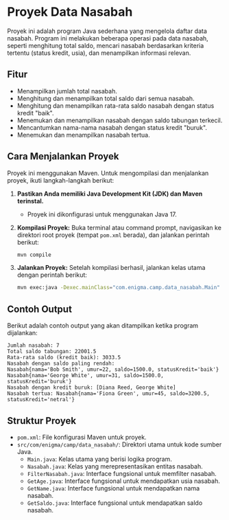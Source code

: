 # Proyek Data Nasabah

Proyek ini adalah program Java sederhana yang mengelola daftar data nasabah. Program ini melakukan beberapa operasi pada data nasabah, seperti menghitung total saldo, mencari nasabah berdasarkan kriteria tertentu (status kredit, usia), dan menampilkan informasi relevan.

## Fitur

*   Menampilkan jumlah total nasabah.
*   Menghitung dan menampilkan total saldo dari semua nasabah.
*   Menghitung dan menampilkan rata-rata saldo nasabah dengan status kredit "baik".
*   Menemukan dan menampilkan nasabah dengan saldo tabungan terkecil.
*   Mencantumkan nama-nama nasabah dengan status kredit "buruk".
*   Menemukan dan menampilkan nasabah tertua.

## Cara Menjalankan Proyek

Proyek ini menggunakan Maven. Untuk mengompilasi dan menjalankan proyek, ikuti langkah-langkah berikut:

1.  **Pastikan Anda memiliki Java Development Kit (JDK) dan Maven terinstal.**
    *   Proyek ini dikonfigurasi untuk menggunakan Java 17.

2.  **Kompilasi Proyek:**
    Buka terminal atau command prompt, navigasikan ke direktori root proyek (tempat `pom.xml` berada), dan jalankan perintah berikut:
    ```bash
    mvn compile
    ```

3.  **Jalankan Proyek:**
    Setelah kompilasi berhasil, jalankan kelas utama dengan perintah berikut:
    ```bash
    mvn exec:java -Dexec.mainClass="com.enigma.camp.data_nasabah.Main"
    ```

## Contoh Output

Berikut adalah contoh output yang akan ditampilkan ketika program dijalankan:

```
Jumlah nasabah: 7
Total saldo tabungan: 22001.5
Rata-rata saldo (kredit baik): 3033.5
Nasabah dengan saldo paling rendah:
Nasabah{nama='Bob Smith', umur=22, saldo=1500.0, statusKredit='baik'}
Nasabah{nama='George White', umur=31, saldo=1500.0, statusKredit='buruk'}
Nasabah dengan kredit buruk: [Diana Reed, George White]
Nasabah tertua: Nasabah{nama='Fiona Green', umur=45, saldo=3200.5, statusKredit='netral'}
```

## Struktur Proyek

*   `pom.xml`: File konfigurasi Maven untuk proyek.
*   `src/com/enigma/camp/data_nasabah/`: Direktori utama untuk kode sumber Java.
    *   `Main.java`: Kelas utama yang berisi logika program.
    *   `Nasabah.java`: Kelas yang merepresentasikan entitas nasabah.
    *   `FilterNasabah.java`: Interface fungsional untuk memfilter nasabah.
    *   `GetAge.java`: Interface fungsional untuk mendapatkan usia nasabah.
    *   `GetName.java`: Interface fungsional untuk mendapatkan nama nasabah.
    *   `GetSaldo.java`: Interface fungsional untuk mendapatkan saldo nasabah.
```
